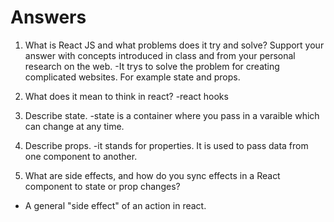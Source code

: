 # Answers

1. What is React JS and what problems does it try and solve? Support your answer with concepts introduced in class and from your personal research on the web.
-It trys to solve the problem for creating complicated websites. For example state and props. 

1. What does it mean to think in react?
-react hooks
1. Describe state.
-state is a container where you pass in a varaible which can change at any time. 

1. Describe props.
  -it stands for properties. It is used to pass data from one component to another. 

1. What are side effects, and how do you sync effects in a React component to state or prop changes?
- A general "side effect" of an action in react. 

